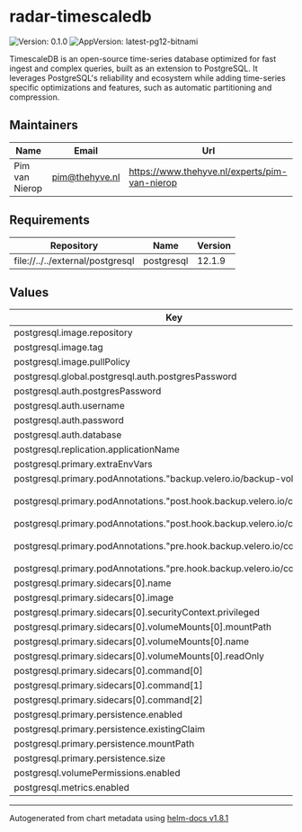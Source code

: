 

# radar-timescaledb

![Version: 0.1.0](https://img.shields.io/badge/Version-0.1.0-informational?style=flat-square) ![AppVersion: latest-pg12-bitnami](https://img.shields.io/badge/AppVersion-latest--pg12--bitnami-informational?style=flat-square)

TimescaleDB is an open-source time-series database optimized for fast ingest and complex queries, built as an extension to PostgreSQL. It leverages PostgreSQL's reliability and ecosystem while adding time-series specific optimizations and features, such as automatic partitioning and compression.

## Maintainers

| Name | Email | Url |
| ---- | ------ | --- |
| Pim van Nierop | <pim@thehyve.nl> | <https://www.thehyve.nl/experts/pim-van-nierop> |

## Requirements

| Repository | Name | Version |
|------------|------|---------|
| file://../../external/postgresql | postgresql | 12.1.9 |

## Values

| Key | Type | Default | Description |
|-----|------|---------|-------------|
| postgresql.image.repository | string | `"timescale/timescaledb"` |  |
| postgresql.image.tag | string | `"latest-pg12-bitnami"` |  |
| postgresql.image.pullPolicy | string | `"Always"` |  |
| postgresql.global.postgresql.auth.postgresPassword | string | `""` |  |
| postgresql.auth.postgresPassword | string | `""` |  |
| postgresql.auth.username | string | `""` |  |
| postgresql.auth.password | string | `""` |  |
| postgresql.auth.database | string | `""` |  |
| postgresql.replication.applicationName | string | `"radar"` |  |
| postgresql.primary.extraEnvVars | list | `[]` |  |
| postgresql.primary.podAnnotations."backup.velero.io/backup-volumes" | string | `"data"` |  |
| postgresql.primary.podAnnotations."post.hook.backup.velero.io/command" | string | `"[\"/bin/fsfreeze\", \"--unfreeze\", \"/bitnami/postgresql\"]"` |  |
| postgresql.primary.podAnnotations."post.hook.backup.velero.io/container" | string | `"fsfreeze"` |  |
| postgresql.primary.podAnnotations."pre.hook.backup.velero.io/command" | string | `"[\"/bin/fsfreeze\", \"--freeze\", \"/bitnami/postgresql\"]"` |  |
| postgresql.primary.podAnnotations."pre.hook.backup.velero.io/container" | string | `"fsfreeze"` |  |
| postgresql.primary.sidecars[0].name | string | `"fsfreeze"` |  |
| postgresql.primary.sidecars[0].image | string | `"busybox"` |  |
| postgresql.primary.sidecars[0].securityContext.privileged | bool | `true` |  |
| postgresql.primary.sidecars[0].volumeMounts[0].mountPath | string | `"/bitnami/postgresql"` |  |
| postgresql.primary.sidecars[0].volumeMounts[0].name | string | `"data"` |  |
| postgresql.primary.sidecars[0].volumeMounts[0].readOnly | bool | `false` |  |
| postgresql.primary.sidecars[0].command[0] | string | `"/bin/sh"` |  |
| postgresql.primary.sidecars[0].command[1] | string | `"-c"` |  |
| postgresql.primary.sidecars[0].command[2] | string | `"sleep infinity"` |  |
| postgresql.primary.persistence.enabled | bool | `true` |  |
| postgresql.primary.persistence.existingClaim | string | `""` |  |
| postgresql.primary.persistence.mountPath | string | `"/bitnami/postgresql"` |  |
| postgresql.primary.persistence.size | string | `"8Gi"` |  |
| postgresql.volumePermissions.enabled | bool | `true` |  |
| postgresql.metrics.enabled | bool | `true` |  |

----------------------------------------------
Autogenerated from chart metadata using [helm-docs v1.8.1](https://github.com/norwoodj/helm-docs/releases/v1.8.1)
